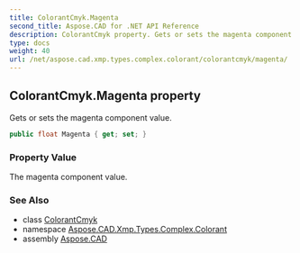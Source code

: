 ```yaml
---
title: ColorantCmyk.Magenta
second_title: Aspose.CAD for .NET API Reference
description: ColorantCmyk property. Gets or sets the magenta component value
type: docs
weight: 40
url: /net/aspose.cad.xmp.types.complex.colorant/colorantcmyk/magenta/
---
```

## ColorantCmyk.Magenta property

Gets or sets the magenta component value.

```csharp
public float Magenta { get; set; }
```

### Property Value

The magenta component value.

### See Also

* class [ColorantCmyk](../)
* namespace [Aspose.CAD.Xmp.Types.Complex.Colorant](../../colorantcmyk/)
* assembly [Aspose.CAD](../../../)


